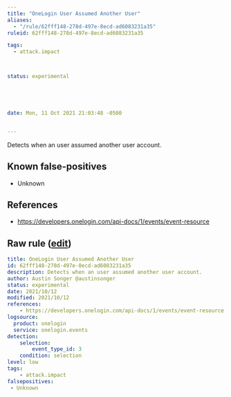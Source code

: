 ```yaml
---
title: "OneLogin User Assumed Another User"
aliases:
  - "/rule/62fff148-278d-497e-8ecd-ad6083231a35"
ruleid: 62fff148-278d-497e-8ecd-ad6083231a35

tags:
  - attack.impact



status: experimental





date: Mon, 11 Oct 2021 21:03:48 -0500


---
```


Detects when an user assumed another user account.

<!--more-->


## Known false-positives

* Unknown



## References

* https://developers.onelogin.com/api-docs/1/events/event-resource


## Raw rule ([edit](https://github.com/SigmaHQ/sigma/edit/master/rules/cloud/onelogin/onelogin_assumed_another_user.yml))
```yaml
title: OneLogin User Assumed Another User
id: 62fff148-278d-497e-8ecd-ad6083231a35
description: Detects when an user assumed another user account.
author: Austin Songer @austinsonger
status: experimental
date: 2021/10/12
modified: 2021/10/12
references:
    - https://developers.onelogin.com/api-docs/1/events/event-resource
logsource:
  product: onelogin
  service: onelogin.events
detection:
    selection:
        event_type_id: 3
    condition: selection
level: low
tags:
    - attack.impact
falsepositives:
 - Unknown

```
